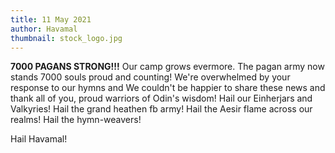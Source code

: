 ```yaml
---
title: 11 May 2021
author: Havamal
thumbnail: stock_logo.jpg
---
```

**7000 PAGANS STRONG!!!**
Our camp grows evermore. The pagan army now stands 7000 souls proud and counting! We're overwhelmed by your response to our hymns and We couldn't be happier to share these news and thank all of you, proud warriors of Odin's wisdom! 
Hail our Einherjars and Valkyries! Hail the grand heathen fb army! Hail the Aesir flame across our realms! Hail the hymn-weavers! 

Hail Havamal!